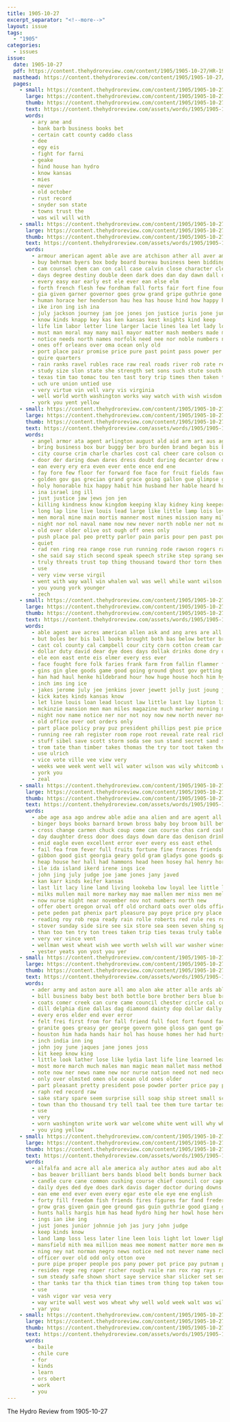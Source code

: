 ```yaml
---
title: 1905-10-27
excerpt_separator: "<!--more-->"
layout: issue
tags:
  - "1905"
categories:
  - issues
issue:
  date: 1905-10-27
  pdf: https://content.thehydroreview.com/content/1905/1905-10-27/HR-1905-10-27.pdf
  masthead: https://content.thehydroreview.com/content/1905/1905-10-27/masthead/HR-1905-10-27.jpg
  pages:
    - small: https://content.thehydroreview.com/content/1905/1905-10-27/small/HR-1905-10-27-01.jpg
      large: https://content.thehydroreview.com/content/1905/1905-10-27/large/HR-1905-10-27-01.jpg
      thumb: https://content.thehydroreview.com/content/1905/1905-10-27/thumbnails/HR-1905-10-27-01.jpg
      text: https://content.thehydroreview.com/assets/words/1905/1905-10-27/HR-1905-10-27-01.txt
      words:
        - ary ane and
        - bank barb business books bet
        - certain catt county caddo class
        - dee
        - egy eis
        - fight for farni
        - geake
        - hind house han hydro
        - know kansas
        - mies
        - never
        - old october
        - rust record
        - snyder son state
        - towns trust the
        - was wil will with
    - small: https://content.thehydroreview.com/content/1905/1905-10-27/small/HR-1905-10-27-02.jpg
      large: https://content.thehydroreview.com/content/1905/1905-10-27/large/HR-1905-10-27-02.jpg
      thumb: https://content.thehydroreview.com/content/1905/1905-10-27/thumbnails/HR-1905-10-27-02.jpg
      text: https://content.thehydroreview.com/assets/words/1905/1905-10-27/HR-1905-10-27-02.txt
      words:
        - armour american agent able ave are atchison ather all aver america ater arkansas ago aud and aid
        - buy behrman byers box body board bureau business been bidding bis bear back boys bril beveridge bring burtis bull big best bales bess better bas barry bulk but both battle brought bill
        - cam counsel chem can con call case calvin close character clear common cation car court chief cor coffee care city candy cotton cost cattle colwick college castle chapman come course cause creek cant cal congress
        - days degree destiny double deen dark does dan day dawn dall doing down deme desire dine drinker deep dallas date dime daily december demand dare during
        - every easy ear early est ele ever ean else elm
        - forth french flesh few fordham fall forts fair fort fine found fate first for folly fever from figures frank faster friends fore fill free force falling friend
        - gia given garner governor goes grow grand gripe guthrie gone general gave good grew glad glove greenville
        - human horace her henderson hau hea has house hind how happy honor had hand held hour hood hold hearing horse homa hence hums hue hope hall health harris hed
        - ike iron ing ish ina
        - july jackson journey jam joe jones jon justice juris jone june joint jess
        - know kinds knapp key kas ken kansas kest knights kind keep
        - life lim labor letter line larger lacie lines lea let lady look last legal laws lot long lower list latter law little leal lin
        - must man moral may many mail mayor matter mash members made memory muck men mich more missouri mus most much mighty mares mission miles market
        - notice needs north names norfolk need nee nor noble numbers never nations news new nan ner name now not nin
        - ones off orleans over oma ocean only old
        - port place pair promise price pure past point pass power per president pay pride pleasure pages part pain press pat present pro public pent pos private peo people perfect proven
        - quire quarters
        - rain ranks ravel rubles race raw real roads river rob rate reading richer range remedies relation royal room rider rather reason
        - study size slon state she strength set sons such stute south still session say story shown sharp sul street see stock shall show stand secret sale subject said sion summons strong speed sem sleep skill sands scope shawnee staple southern stant states short seen service sup shows sary senator stone soul
        - texas tim tao tomac tou ten tast tory trip times then taken tate thi thompson tae take tell tho try test tie tam town trial them ton thou tour than tomlinson tes too terri tum the
        - uch ure union untied use
        - very virtue vin vell vary vis virginia
        - well world worth washington works way watch with wish wisdom wal went week wit wert while want will wart weeks wife was western ward work west windsor word won worlds
        - york you yent yellow
    - small: https://content.thehydroreview.com/content/1905/1905-10-27/small/HR-1905-10-27-03.jpg
      large: https://content.thehydroreview.com/content/1905/1905-10-27/large/HR-1905-10-27-03.jpg
      thumb: https://content.thehydroreview.com/content/1905/1905-10-27/thumbnails/HR-1905-10-27-03.jpg
      text: https://content.thehydroreview.com/assets/words/1905/1905-10-27/HR-1905-10-27-03.txt
      words:
        - angel armor ata agent arlington august ald aid arm art aus ago all alty are aud amid arena and atlas
        - bring business box bur buggy ber bro burden brand began bis begin brandy butler banks bors babel but bin base branch back band both better broadway body bustle best backs been borne bend bene bear beatrice broad brought baker boy blood books buffalo bow babylon
        - city course crim charle charles cost cal cheer care colson cure convey chance can courage come cang clock cover carry cruel crown change came cause common chan
        - door der daring down dares dress doubt during decanter drew day don doub duel dante dodds does done dul
        - ean every ery era even ever ente ence end ene
        - fay fore few floor fer forward foe face for fruit fields favor full faw fost fallen fire fatal fine first fall felt fight foster fresh found force forth fam fever free friend fed fortune fate folly fear feathers from far firm fill front
        - golden gov gas grecian grand grace going gallon gue glimpse geese good glory gold gave game georgian grandson glass gant gaz given
        - holy honorable hix happy habit him husband her hable heard home hand has herb half holding hogan human hands hall high hathaway house hie hus heads hour horse hero huge horns heart held head had how hot hath huntington hundred
        - ina israel ing ill
        - just justice jaw jews jon jen
        - killing kindness know kingdom keeping klay kidney king keeper knock kero ket
        - long lap line live louis lead large like little lamp lois love light lord less lot losing label list lam loe living limb loss last land later look longer life leap lesson lee lon late learn lang
        - men moral mine main mortis manner most mines mission many milburn million miss man mal market more made morning mineral might mark much moun matters mar mere means matter morris must
        - night nor nol naval name now new never north noble ner not note nation nels numbers nations
        - old over older olive ost ough off ones only
        - push place pal peo pretty parlor pain paris pour pen past pounds priest plain poor present pierre pearl peter pov pear pay president providence power pow pound proper people persia pitts persons paradise pluck pierce proud prophet
        - quiet
        - rad ren ring rea range rose run running rode rawson rogers rath renew regular ready rear rac rule rom risk rouse relation
        - she said say stich second speak speech strike step sprang sees size sank southern sale state save solomon sat supply set spells small strength smiling shoot seo show streets silence sur shook subject sun skow spring sene skill stones schiller son still saxer special star side seck seven shall south stump self strang sins soon settle see
        - truly threats trust top thing thousand toward thor torn then temple times tho them thie tears tweet ten than tam timber tsay taken take trees till throne thou too teat try town thad tain tun throw the
        - use
        - very view verse virgil
        - went with way wall win whalen wal was well while want wilson walk world weak wife words wires wear will wild writer week why word work
        - you young york younger
        - zech
    - small: https://content.thehydroreview.com/content/1905/1905-10-27/small/HR-1905-10-27-04.jpg
      large: https://content.thehydroreview.com/content/1905/1905-10-27/large/HR-1905-10-27-04.jpg
      thumb: https://content.thehydroreview.com/content/1905/1905-10-27/thumbnails/HR-1905-10-27-04.jpg
      text: https://content.thehydroreview.com/assets/words/1905/1905-10-27/HR-1905-10-27-04.txt
      words:
        - able agent ave acres american allen ask and ang ares are all ane atto
        - but boles ber bis ball books brought both bas below better brother back bird bread bureau beary big brown bank best binger burlington bol bottom brand business bette boys been
        - cast col county cal campbell cour city corn cotton cream car cashier can company cattle creek church cool come cue cox cave caddo cannon charles cane
        - dollar duty david dear dye does days dollak drinks done dry doubt drill dat diamond day din dinner down december
        - ele eon east ente eis elmer every ess ever
        - face fought fore folk faries frank farm from fallin flammer floyd front fill fruit fait fast for farms folks fost fine fun francis friend friends fonda funk first few flow fountain failing friday fire
        - gins gin glee goods game good going ground ghost gov getting given grata graham
        - han had haul henke hildebrand hour how huge house hoch him hydro husk holler holder hold has hicks houston hot hore held hope
        - inch ims ing ice
        - jakes jerome july jee jenkins jover jewett jolly just joung joe january jones jake jas
        - kick kates kinds kansas know
        - let line louis loan lead locust law little last lay lipton life letter linn lynch land look like living large lee
        - mckinzie mansion men man miles magazine much marker morning many made mound more miss money meals most matter mis monday method
        - night nov name notice ner nor not noy now new north never november neighbor
        - old office over oot orders only
        - part place policy pray puz president phillips pest pie price pick pease point per pure pastor pape people pee pint
        - running ree rah register room rope root reveal rate real rich ready roose reach reto read
        - stuff sibel save scott storm soda see sun stand secret sand score school strong shafer south stable self such snapp sweep street sary sult states share sunday send short sprout stroll sack shed simmons saturday state staat sale springs sir still small
        - trom tate than timber takes thomas the try tor toot taken them touch tell tie team tom towns taw torney tick town toa
        - use ulrich
        - vice vote ville vee view very
        - weeks wee week went well wil water wilson was wily whitcomb works will weather why woodruff want weatherford while wife wart willing word with west
        - york you
        - zeal
    - small: https://content.thehydroreview.com/content/1905/1905-10-27/small/HR-1905-10-27-05.jpg
      large: https://content.thehydroreview.com/content/1905/1905-10-27/large/HR-1905-10-27-05.jpg
      thumb: https://content.thehydroreview.com/content/1905/1905-10-27/thumbnails/HR-1905-10-27-05.jpg
      text: https://content.thehydroreview.com/assets/words/1905/1905-10-27/HR-1905-10-27-05.txt
      words:
        - abe age asa ago andrew able adie ana alien and are agent all allen ast
        - binger boys books barnard brown bross baby boy broom bill better buy bas bring barn ben bast bal beach bay but boyd been breath boll best bros business batter bus bea back bureau
        - cross change carmen chuck coup come can course chas card cash cotton city coffee corn candies content care church cole county came con cobb cate creek cap case cochran col cattle carmichael
        - day daughter dress door does days down dare das denison drinks darko dollar deer during date daniel denver ded
        - enid eagle even excellent error ever every ess east ethel
        - fail fea from fever full fruits fortune fine frances friends felton fort farm fresh florence first found fae friend fred folks franse for
        - gibbon good gist georgia geary gold gram gladys gone goods garden golden goes guess guth gore game gins glee getting grow given grown
        - heap house her hall had hammons head heen hosey hal henry hore hold huntz hearing hastings heard how harr hand home hase hoyt henke houston hinton hasley him hydro hom hartel harry has hare
        - ile ida island ikerd irene ings ice
        - john jing july judge joe jame jones jany javed
        - kan karr kinds keifer kansas
        - last lit lacy line land living lookeba low loyal lee little los labor lust lecy london lawson
        - milks mullen mail more markey may mae mallen mer miss men mel minus man mcpheters mabel most mury made miller monday moses market money mon much miles mee many
        - now nurse night near november nov not numbers north new
        - offer obert oregon orval off old orchard oats over olds office
        - pete peden pat phenix part pleasure pay poye price pry place purchase pleas post people past peter pear pro pok paper
        - reading roy rob repa ready rain rolle roberts red rule res rock remon ralls rie read ralph route reno rich reside river ranier robinson record rival
        - stover sunday side sire see six store sea seen seven shing spring sam sean spear sweek sept samuel snow south say severe saunders sem stores smith sho saturday season stockton states sane sever save sims steffens she steers selling show stuff seats siege sayre short standard stere seems sir state slates snyder sell shere such sale sum school stewart sick sprague shanty stand still story sur son single sie
        - than too ten try ton trees taken trip ties texas truly table toland tine toi the tette town them tall trom
        - very ver vince vent
        - wellman west wheat wish wee worth welsh will war washer wines went wiegman wilson world was while why wesaw wile weeks with weer want wife weatherford walter winter week water weed win
        - yester yeats yon yost you yer
    - small: https://content.thehydroreview.com/content/1905/1905-10-27/small/HR-1905-10-27-06.jpg
      large: https://content.thehydroreview.com/content/1905/1905-10-27/large/HR-1905-10-27-06.jpg
      thumb: https://content.thehydroreview.com/content/1905/1905-10-27/thumbnails/HR-1905-10-27-06.jpg
      text: https://content.thehydroreview.com/assets/words/1905/1905-10-27/HR-1905-10-27-06.txt
      words:
        - ader army and aston aure all amo alon ake atter alle ards able are ally
        - bill business baby best both bottle bore brother bers blue broughton bold bombay bar book bamberg bath better been bak boston brown belford but bathe bast boy bis began black body
        - coats comer creek can cure came council chester circle cal cold chen castoria curry cream cost come cha crock cutting charles city credit colonia cake cedar charity comes choice capa certain constant care close creeks chief
        - dill delphia dine dallas dag diamond dainty dop dollar dally does down dows date done
        - every eros elder end ever error
        - felt frei first from for fall friend full foot fort found face free fund friendly
        - granite goes greasy ger george govern gone gloss gan gent gold gun grape guthrie grapes grew gray general
        - houston him hada hands hair hol has house homes her had hurts how hey holes husband home han harden hand heard
        - inch india inn ing
        - john joy june jaques jane jones joss
        - kit keep know king
        - little look lather lose like lydia last life line learned leader laundry lacher land
        - most more march much males man magic mean mallet mass method may miles must mus mazy made
        - note now ner news name new nor nurse nation need not ned necessary near
        - only over olmsted omen ole ocean old ones older
        - part pleasant pretty president pose powder porter price pay pages people pew postal palm paper pain peru post process pleasure penn pan
        - raph red record raw
        - sake stary spare seem surprise sill soap ship street small schools schoo stops square somo song shows smooth she story supper see strange step strong session stranger sed sam shoulders such strike straight sing send school shall sun second
        - town than tho thousand try tell taal tee them ture tartar texas tedesco then ten tex till tenn tam times take thing the tal
        - use
        - very
        - worn washington write work war welcome white went will why while wine works week well wave was way with wright
        - you ying yellow
    - small: https://content.thehydroreview.com/content/1905/1905-10-27/small/HR-1905-10-27-07.jpg
      large: https://content.thehydroreview.com/content/1905/1905-10-27/large/HR-1905-10-27-07.jpg
      thumb: https://content.thehydroreview.com/content/1905/1905-10-27/thumbnails/HR-1905-10-27-07.jpg
      text: https://content.thehydroreview.com/assets/words/1905/1905-10-27/HR-1905-10-27-07.txt
      words:
        - alfalfa and acre all ale america aly author ates aud abo alt are ang adam adams anna ane arms amin
        - bas beaver brilliant bers bands blood belt bonds burner back berin board beach boas bank bones bring box bin burnett boom brand book bay bal bills bor ben but business blue blacksten bonus both bae been ber bate bulle bow bureau
        - candle cure cane common cushing course chief council cor cage cote cate cellars college cas coke company corn cost con cal can cee city cant companion cotton change cheap chaff
        - daily dyes ded dye does dark davis dager doctor during downs der drop day deme dams
        - ean eme end ever even every egar este ele eye ene english
        - forty fill freedom fish friends fires figures far fand frederick firm fiber first full fore for fair from force fight face free fire found frisco fed
        - grow gras given gain gee ground gas guin guthrie good giang gent gans gave green george grown glass goo gener grip
        - hunts halls hargis him has head hydro hing her howl hose heres hard homes henderson hough houst hare heen heal hands half how hase had held hunting
        - ings ian ike ing
        - just jones junior johnnie joh jas jury john judge
        - keep kinds know
        - land lamp loss less later line leen lois light lot lower ligh living live like last little lay lee lon
        - mansfield mith mea million meas mee moment matter more men merchant much means match milk magic made mont may mol mover mineral most meal money mean medford maa market many
        - ning ney nat norman negro news notice ned not never name neck nave natter nine now north nor
        - officer over old odd only otton ove
        - pure pipe proper people pos pany power pot price pay putnam pounds part plant poe por piece palace per pap pian pale pao pullman poi powder pain puls pee pink poor
        - resides rege reg raper richer rough raile ran rox rag rays rich reno ring rather rest
        - sum steady safe shown short saye service shar slicker set sense sas station staff school sup sary smelter small sim sais shorts ship sea startin street samm simple shows seats show shold state sera she sina seam shawnee
        - thar tanks tar tha thick tian times trom thing top taken touch tad tor tell tio trail thore tho tine then thet thal terri the tan test tower tam ton than tom tie them tap
        - use
        - vash vigor var vesa very
        - way write wall west wos wheat why well wold week walt was williams worlds wager will wil win walle washington willing weeks weight while with water went
        - yar you
    - small: https://content.thehydroreview.com/content/1905/1905-10-27/small/HR-1905-10-27-08.jpg
      large: https://content.thehydroreview.com/content/1905/1905-10-27/large/HR-1905-10-27-08.jpg
      thumb: https://content.thehydroreview.com/content/1905/1905-10-27/thumbnails/HR-1905-10-27-08.jpg
      text: https://content.thehydroreview.com/assets/words/1905/1905-10-27/HR-1905-10-27-08.txt
      words:
        - baile
        - chile cure
        - for
        - kinds
        - learn
        - ors obert
        - work
        - you
---
```


The Hydro Review from 1905-10-27

<!--more-->

